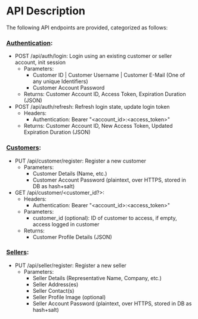 # API Description

The following API endpoints are provided, categorized as follows:

### [Authentication](api/auth.md):
- POST /api/auth/login: Login using an existing customer or seller account, init session
    - Parameters:
        - Customer ID | Customer Username | Customer E-Mail (One of any unique Identifiers)
        - Customer Account Password
    - Returns:
        Customer Account ID, Access Token, Expiration Duration (JSON)
- POST /api/auth/refresh: Refresh login state, update login token
    - Headers:
        - Authentication: Bearer "<account_id>:<access_token>"
    - Returns:
        Customer Account ID, New Access Token, Updated Expiration Duration (JSON)

### [Customers](api/customer.md):
- PUT /api/customer/register: Register a new customer
    - Parameters:
        - Customer Details (Name, etc.)
        - Customer Account Password (plaintext, over HTTPS, stored in DB as hash+salt)
- GET /api/customer/<customer_id?>:
    - Headers:
        - Authentication: Bearer "<account_id>:<access_token>"
    - Parameters:
        - customer_id (optional): ID of customer to access, if empty, access logged in customer
    - Returns:
        - Customer Profile Details (JSON)

### [Sellers](api/seller.md):
- PUT /api/seller/register: Register a new seller
    - Parameters:
        - Seller Details (Representative Name, Company, etc.)
        - Seller Address(es)
        - Seller Contact(s)
        - Seller Profile Image (optional)
        - Seller Account Password (plaintext, over HTTPS, stored in DB as hash+salt)
